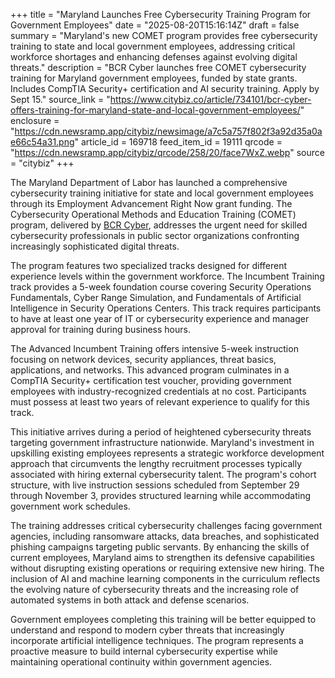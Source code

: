 +++
title = "Maryland Launches Free Cybersecurity Training Program for Government Employees"
date = "2025-08-20T15:16:14Z"
draft = false
summary = "Maryland's new COMET program provides free cybersecurity training to state and local government employees, addressing critical workforce shortages and enhancing defenses against evolving digital threats."
description = "BCR Cyber launches free COMET cybersecurity training for Maryland government employees, funded by state grants. Includes CompTIA Security+ certification and AI security training. Apply by Sept 15."
source_link = "https://www.citybiz.co/article/734101/bcr-cyber-offers-training-for-maryland-state-and-local-government-employees/"
enclosure = "https://cdn.newsramp.app/citybiz/newsimage/a7c5a757f802f3a92d35a0ae66c54a31.png"
article_id = 169718
feed_item_id = 19111
qrcode = "https://cdn.newsramp.app/citybiz/qrcode/258/20/face7WxZ.webp"
source = "citybiz"
+++

<p>The Maryland Department of Labor has launched a comprehensive cybersecurity training initiative for state and local government employees through its Employment Advancement Right Now grant funding. The Cybersecurity Operational Methods and Education Training (COMET) program, delivered by <a href="https://bcrcyber.com/comet" rel="nofollow" target="_blank">BCR Cyber</a>, addresses the urgent need for skilled cybersecurity professionals in public sector organizations confronting increasingly sophisticated digital threats.</p><p>The program features two specialized tracks designed for different experience levels within the government workforce. The Incumbent Training track provides a 5-week foundation course covering Security Operations Fundamentals, Cyber Range Simulation, and Fundamentals of Artificial Intelligence in Security Operations Centers. This track requires participants to have at least one year of IT or cybersecurity experience and manager approval for training during business hours.</p><p>The Advanced Incumbent Training offers intensive 5-week instruction focusing on network devices, security appliances, threat basics, applications, and networks. This advanced program culminates in a CompTIA Security+ certification test voucher, providing government employees with industry-recognized credentials at no cost. Participants must possess at least two years of relevant experience to qualify for this track.</p><p>This initiative arrives during a period of heightened cybersecurity threats targeting government infrastructure nationwide. Maryland's investment in upskilling existing employees represents a strategic workforce development approach that circumvents the lengthy recruitment processes typically associated with hiring external cybersecurity talent. The program's cohort structure, with live instruction sessions scheduled from September 29 through November 3, provides structured learning while accommodating government work schedules.</p><p>The training addresses critical cybersecurity challenges facing government agencies, including ransomware attacks, data breaches, and sophisticated phishing campaigns targeting public servants. By enhancing the skills of current employees, Maryland aims to strengthen its defensive capabilities without disrupting existing operations or requiring extensive new hiring. The inclusion of AI and machine learning components in the curriculum reflects the evolving nature of cybersecurity threats and the increasing role of automated systems in both attack and defense scenarios.</p><p>Government employees completing this training will be better equipped to understand and respond to modern cyber threats that increasingly incorporate artificial intelligence techniques. The program represents a proactive measure to build internal cybersecurity expertise while maintaining operational continuity within government agencies.</p>